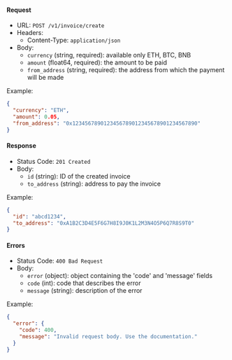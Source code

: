 #### Request

- URL: `POST /v1/invoice/create`
- Headers:
  - Content-Type: `application/json`
- Body:
  - `currency` (string, required): available only ETH, BTC, BNB
  - `amount` (float64, required): the amount to be paid
  - `from_address` (string, required): the address from which the payment will be made

Example:

```json
{
  "currency": "ETH",
  "amount": 0.05,
  "from_address": "0x1234567890123456789012345678901234567890"
}
```

#### Response

- Status Code: `201 Created`
- Body:
  - `id` (string): ID of the created invoice
  - `to_address` (string): address to pay the invoice

Example:

```json
{
  "id": "abcd1234",
  "to_address": "0xA1B2C3D4E5F6G7H8I9J0K1L2M3N4O5P6Q7R8S9T0"
}
```

#### Errors

- Status Code: `400 Bad Request`
- Body:
  - `error` (object): object containing the 'code' and 'message' fields
  - `code` (int): code that describes the error
  - `message` (string): description of the error

Example:

```json
{
  "error": {
    "code": 400,
    "message": "Invalid request body. Use the documentation."
  }
}
```
